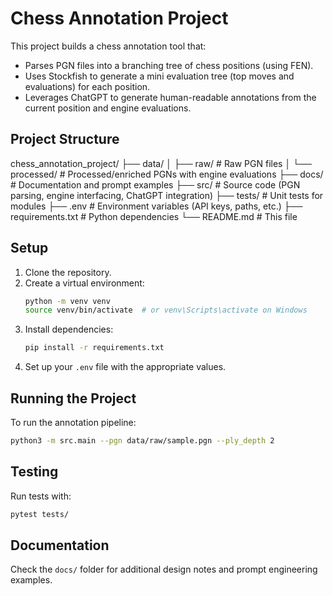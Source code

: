 # Chess Annotation Project

This project builds a chess annotation tool that:
- Parses PGN files into a branching tree of chess positions (using FEN).
- Uses Stockfish to generate a mini evaluation tree (top moves and evaluations) for each position.
- Leverages ChatGPT to generate human-readable annotations from the current position and engine evaluations.

## Project Structure

chess_annotation_project/
├── data/
│ ├── raw/ # Raw PGN files 
│ └── processed/ # Processed/enriched PGNs with engine evaluations 
├── docs/ # Documentation and prompt examples 
├── src/ # Source code (PGN parsing, engine interfacing, ChatGPT integration) 
├── tests/ # Unit tests for modules 
├── .env # Environment variables (API keys, paths, etc.) 
├── requirements.txt # Python dependencies 
└── README.md # This file

## Setup

1. Clone the repository.
2. Create a virtual environment:
   ```bash
   python -m venv venv
   source venv/bin/activate  # or venv\Scripts\activate on Windows
   ```
3. Install dependencies:
   ```bash
   pip install -r requirements.txt
   ```
4. Set up your `.env` file with the appropriate values.

## Running the Project
To run the annotation pipeline:
```bash
python3 -m src.main --pgn data/raw/sample.pgn --ply_depth 2
```

## Testing
Run tests with:
```bash
pytest tests/
```

## Documentation
Check the `docs/` folder for additional design notes and prompt engineering examples.